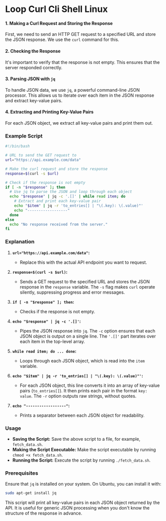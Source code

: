 # Loop Curl Cli Shell Linux

#### 1. **Making a Curl Request and Storing the Response**

First, we need to send an HTTP GET request to a specified URL and store the JSON response. We use the `curl` command for this.

#### 2. **Checking the Response**

It's important to verify that the response is not empty. This ensures that the server responded correctly.

#### 3. **Parsing JSON with `jq`**

To handle JSON data, we use `jq`, a powerful command-line JSON processor. This allows us to iterate over each item in the JSON response and extract key-value pairs.

#### 4. **Extracting and Printing Key-Value Pairs**

For each JSON object, we extract all key-value pairs and print them out.

### Example Script

```bash
#!/bin/bash

# URL to send the GET request to
url="https://api.example.com/data"

# Make the curl request and store the response
response=$(curl -s $url)

# Check if the response is not empty
if [ -n "$response" ]; then
  # Use jq to parse the JSON and loop through each object
  echo "$response" | jq -c '.[]' | while read item; do
    # Extract and print each key-value pair
    echo "$item" | jq -r 'to_entries[] | "\(.key): \(.value)"'
    echo "------------------"
  done
else
  echo "No response received from the server."
fi
```

### Explanation

1. **`url="https://api.example.com/data"`:**
   - Replace this with the actual API endpoint you want to request.

2. **`response=$(curl -s $url)`:**
   - Sends a GET request to the specified URL and stores the JSON response in the `response` variable. The `-s` flag makes `curl` operate silently, suppressing progress and error messages.

3. **`if [ -n "$response" ]; then`:**
   - Checks if the response is not empty.

4. **`echo "$response" | jq -c '.[]'`:**
   - Pipes the JSON response into `jq`. The `-c` option ensures that each JSON object is output on a single line. The `'.[]'` part iterates over each item in the top-level array.

5. **`while read item; do ... done`:**
   - Loops through each JSON object, which is read into the `item` variable.

6. **`echo "$item" | jq -r 'to_entries[] | "\(.key): \(.value)"'`:**
   - For each JSON object, this line converts it into an array of key-value pairs (`to_entries[]`). It then prints each pair in the format `key: value`. The `-r` option outputs raw strings, without quotes.

7. **`echo "------------------"`:**
   - Prints a separator between each JSON object for readability.

### Usage

- **Saving the Script:** Save the above script to a file, for example, `fetch_data.sh`.
- **Making the Script Executable:** Make the script executable by running `chmod +x fetch_data.sh`.
- **Running the Script:** Execute the script by running `./fetch_data.sh`.

### Prerequisites

Ensure that `jq` is installed on your system. On Ubuntu, you can install it with:

```sh
sudo apt-get install jq
```

This script will print all key-value pairs in each JSON object returned by the API. It is useful for generic JSON processing when you don't know the structure of the response in advance.
